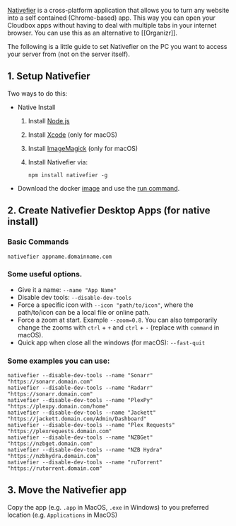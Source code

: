 [Nativefier](https://github.com/jiahaog/nativefier#nativefier) is a cross-platform application that allows you to turn any website into a self contained (Chrome-based) app. This way you can open your Cloudbox apps without having to deal with multiple tabs in your internet browser. You can use this as an alternative to [[Organizr]]. 


The following is a little guide to set Nativefier on the PC you want to access your server from (not on the server itself).


## 1. Setup Nativefier

Two ways to do this:

* Native Install

   1. Install [Node.js](https://nodejs.org/en/download/current)

   1. Install [Xcode](https://developer.apple.com/xcode) (only for macOS)

   1. Install [ImageMagick](https://www.imagemagick.org/script/download.php) (only for macOS)

   1. Install Nativefier via:

      ```
      npm install nativefier -g
      ```
* Download the docker [image](https://hub.docker.com/r/jiahaog/nativefier/) and use the [run command](https://github.com/jiahaog/nativefier#docker-image).

## 2. Create Nativefier Desktop Apps (for native install)

### Basic Commands


```
nativefier appname.domainname.com
```

### Some useful options. 

- Give it a name: `--name "App Name"`
- Disable dev tools: `--disable-dev-tools `
- Force a specific icon with `--icon "path/to/icon"`, where the path/to/icon can be a local file or online path.
- Force a zoom at start. Example `--zoom=0.8`. You can also temporarily change the zooms with `ctrl` + `+` and `ctrl` +  `-` (replace with `command` in macOS).
- Quick app when close all the windows (for macOS): `--fast-quit`

### Some examples you can use:

```
nativefier --disable-dev-tools --name "Sonarr" "https://sonarr.domain.com"
nativefier --disable-dev-tools --name "Radarr" "https://sonarr.domain.com"
nativefier --disable-dev-tools --name "PlexPy" "https://plexpy.domain.com/home"
nativefier --disable-dev-tools --name "Jackett" "https://jackett.domain.com/Admin/Dashboard"
nativefier --disable-dev-tools --name "Plex Requests" "https://plexrequests.domain.com"
nativefier --disable-dev-tools --name "NZBGet" "https://nzbget.domain.com"
nativefier --disable-dev-tools --name "NZB Hydra" "https://nzbhydra.domain.com"
nativefier --disable-dev-tools --name "ruTorrent" "https://rutorrent.domain.com"

```

## 3. Move the Nativefier app 

Copy the app (e.g.  `.app` in MacOS, `.exe` in Windows) to you preferred location (e.g. `Applications` in MacOS)





